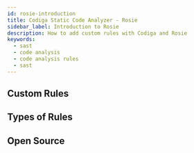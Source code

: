 ```yaml
---
id: rosie-introduction
title: Codiga Static Code Analyzer - Rosie
sidebar_label: Introduction to Rosie
description: How to add custom rules with Codiga and Rosie
keywords:
  - sast
  - code analysis
  - code analysis rules
  - sast
---
```


## Custom Rules

## Types of Rules

## Open Source
